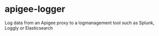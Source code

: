 # apigee-logger
Log data from an Apigee proxy to a logmanagement tool such as Splunk, Loggly or Elasticsearch
